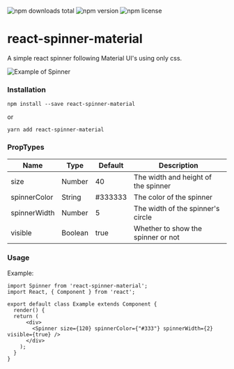 ![npm downloads total](https://img.shields.io/npm/dt/react-spinner-material.svg) ![npm version](https://img.shields.io/npm/v/react-spinner-material.svg) ![npm license](https://img.shields.io/npm/l/react-spinner-material.svg)

# react-spinner-material
A simple react spinner following Material UI's using only css.

![Example of Spinner](https://raw.githubusercontent.com/icarus-sullivan/react-spinner-material/master/example.gif)

### Installation
```
npm install --save react-spinner-material
```
or
```
yarn add react-spinner-material
```

### PropTypes
|Name|Type|Default|Description|
|-----|-----|-----|-----|
|size |Number |40 |The width and height of the spinner |
|spinnerColor |String |#333333 |The color of the spinner |
|spinnerWidth |Number |5 |The width of the spinner's circle |
|visible|Boolean |true |Whether to show the spinner or not|

### Usage
Example:
```
import Spinner from 'react-spinner-material';
import React, { Component } from 'react';

export default class Example extends Component {
  render() {
  return (
      <div>
        <Spinner size={120} spinnerColor={"#333"} spinnerWidth={2} visible={true} />
      </div>
    );
  }
}
```

